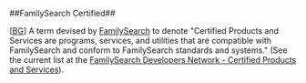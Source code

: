 ##FamilySearch Certified##

\[[BG](SOURCES.md#BG)\] A term devised by [FamilySearch](FamilySearch.md) to denote "Certified Products and Services are programs, services, and utilities that are compatible with FamilySearch and conform to FamilySearch standards and systems." (See the current list at the [FamilySearch Developers Network - Certified Products and Services](https://devnet.familysearch.org/certification/affiliate-program/AffiliateCertfied)).
